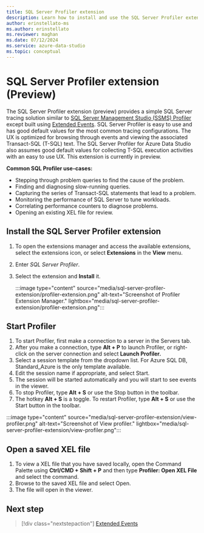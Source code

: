 ```yaml
---
title: SQL Server Profiler extension
description: Learn how to install and use the SQL Server Profiler extension. An easy-to-use SQL Server tracing solution similar to the SQL Server Management (SSMS) Profiler.
author: erinstellato-ms
ms.author: erinstellato
ms.reviewer: maghan
ms.date: 07/12/2024
ms.service: azure-data-studio
ms.topic: conceptual
---
```


# SQL Server Profiler extension (Preview)

The SQL Server Profiler extension (preview) provides a simple SQL Server tracing solution similar to [SQL Server Management Studio (SSMS) Profiler](/sql/tools/sql-server-profiler/sql-server-profiler) except built using [Extended Events](/sql/relational-databases/extended-events/extended-events). SQL Server Profiler is easy to use and has good default values for the most common tracing configurations. The UX is optimized for browsing through events and viewing the associated Transact-SQL (T-SQL) text. The SQL Server Profiler for Azure Data Studio also assumes good default values for collecting T-SQL execution activities with an easy to use UX. This extension is currently in preview.

**Common SQL Profiler use-cases:**

- Stepping through problem queries to find the cause of the problem.
- Finding and diagnosing slow-running queries.
- Capturing the series of Transact-SQL statements that lead to a problem.
- Monitoring the performance of SQL Server to tune workloads.
- Correlating performance counters to diagnose problems.
- Opening an existing XEL file for review.

## Install the SQL Server Profiler extension

1. To open the extensions manager and access the available extensions, select the extensions icon, or select **Extensions** in the **View** menu.
1. Enter *SQL Server Profiler*.
1. Select the extension and **Install** it.

    :::image type="content" source="media/sql-server-profiler-extension/profiler-extension.png" alt-text="Screenshot of Profiler Extension Manager." lightbox="media/sql-server-profiler-extension/profiler-extension.png":::

## Start Profiler

1. To start Profiler, first make a connection to a server in the Servers tab.
1. After you make a connection, type **Alt + P** to launch Profiler, or right-click on the server connection and select **Launch Profiler.**
1. Select a session template from the dropdown list. For Azure SQL DB, Standard_Azure is the only template available.
1. Edit the session name if appropriate, and select Start.
1. The session will be started automatically and you will start to see events in the viewer.
1. To stop Profiler, type **Alt + S** or use the Stop button in the toolbar.
1. The hotkey **Alt + S** is a toggle. To restart Profiler, type **Alt + S** or use the Start button in the toolbar.

 :::image type="content" source="media/sql-server-profiler-extension/view-profiler.png" alt-text="Screenshot of View profiler." lightbox="media/sql-server-profiler-extension/view-profiler.png":::

## Open a saved XEL file

1. To view a XEL file that you have saved locally, open the Command Palette using **Ctrl/CMD + Shift + P** and then type **Profiler: Open XEL File** and select the command.
1. Browse to the saved XEL file and select Open.
1. The file will open in the viewer.

## Next step

> [!div class="nextstepaction"]
> [Extended Events](/sql/relational-databases/extended-events/extended-events)
